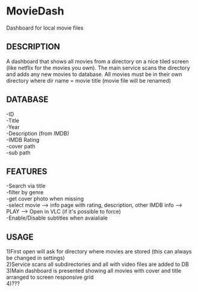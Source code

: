 # MovieDash
Dashboard for local movie files

DESCRIPTION
------------
A dashboard that shows all movies from a directory on a nice tiled screen (like netflix for the movies you own).
The main service scans the directory and adds any new movies to database.
All movies must be in their own directory where dir name = movie title (movie file will be renamed)

DATABASE
------------
-ID<br>
-Title<br>
-Year<br>
-Description (from IMDB)<br>
-IMDB Rating<br>
-cover path<br>
-sub path<br>

FEATURES
------------
-Search via title<br>
-filter by genre<br>
-get cover photo when missing<br>
-select movie --> info page with rating, description, other IMDB info --> PLAY  --> Open in VLC (if it's possible to force)<br>
-Enable/Disable subtitles when avaialiale<br>

USAGE
------------
1)First open will ask for directory where movies are stored (this can always be changed in settings)<br>
2)Service scans all subdirectories and all with video files are added to DB<br>
3)Main dashboard is presented showing all movies with cover and title arranged to screen responsive grid<br>
4)???<br>
